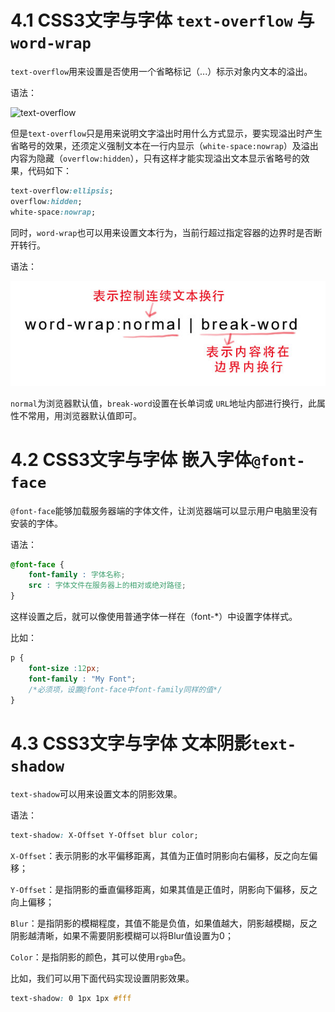 # 4.1 CSS3文字与字体 `text-overflow` 与 `word-wrap`
`text-overflow`用来设置是否使用一个省略标记（...）标示对象内文本的溢出。

语法：

![text-overflow](/images/text-overflow.jpg)

但是`text-overflow`只是用来说明文字溢出时用什么方式显示，要实现溢出时产生省略号的效果，还须定义强制文本在一行内显示（`white-space:nowrap`）及溢出内容为隐藏（`overflow:hidden`），只有这样才能实现溢出文本显示省略号的效果，代码如下：

```css
text-overflow:ellipsis; 
overflow:hidden; 
white-space:nowrap; 
```

同时，`word-wrap`也可以用来设置文本行为，当前行超过指定容器的边界时是否断开转行。

语法：

![word-warp](images/word-wrap.jpg)

`normal`为浏览器默认值，`break-word`设置在长单词或 `URL`地址内部进行换行，此属性不常用，用浏览器默认值即可。

# 4.2 CSS3文字与字体 嵌入字体`@font-face`

`@font-face`能够加载服务器端的字体文件，让浏览器端可以显示用户电脑里没有安装的字体。

语法：
```css
@font-face {
    font-family : 字体名称;
    src : 字体文件在服务器上的相对或绝对路径;
}
```

这样设置之后，就可以像使用普通字体一样在（font-*）中设置字体样式。

比如：
```css
p {
    font-size :12px;
    font-family : "My Font";
    /*必须项，设置@font-face中font-family同样的值*/
}
```

# 4.3 CSS3文字与字体 文本阴影`text-shadow`
`text-shadow`可以用来设置文本的阴影效果。

语法：
```css
text-shadow: X-Offset Y-Offset blur color;
```
`X-Offset`：表示阴影的水平偏移距离，其值为正值时阴影向右偏移，反之向左偏移；      

`Y-Offset`：是指阴影的垂直偏移距离，如果其值是正值时，阴影向下偏移，反之向上偏移；

`Blur`：是指阴影的模糊程度，其值不能是负值，如果值越大，阴影越模糊，反之阴影越清晰，如果不需要阴影模糊可以将Blur值设置为0；

`Color`：是指阴影的颜色，其可以使用`rgba`色。

比如，我们可以用下面代码实现设置阴影效果。
```css
text-shadow: 0 1px 1px #fff
```
